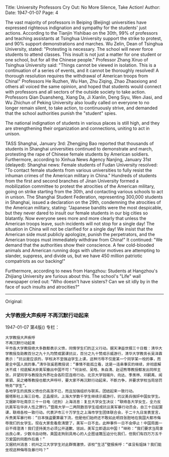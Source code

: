 Title: University Professors Cry Out: No More Silence, Take Action!
Author:
Date: 1947-01-07
Page: 4

The vast majority of professors in Beiping (Beijing) universities have expressed righteous indignation and sympathy for the students' just actions. According to the Tianjin Yishibao on the 30th, 99% of professors and teaching assistants at Tsinghua University support the strike to protest, and 90% support demonstrations and marches. Wu Zelin, Dean of Tsinghua University, stated: "Protesting is necessary. The school will never force students to attend classes. This insult is not just a matter for one student or one school, but for all the Chinese people." Professor Zhang Xiruo of Tsinghua University said: "Things cannot be viewed in isolation. This is a continuation of a series of events, and it cannot be thoroughly resolved! A thorough resolution requires the withdrawal of American troops from China!" Professors He Ruzhen, Wu Han, Zhu Ziqing, Zhao Zhaoxiong and others all voiced the same opinion, and hoped that students would connect with professors and all sectors of the outside society to take action. Professors Qian Duansheng, Xiang Da, Ji Xianlin, Deng Siyu, Wen Jiasi, and Wu Zhichun of Peking University also loudly called on everyone to no longer remain silent, to take action, to continuously strive, and demanded that the school authorities punish the "student" spies.

The national indignation of students in various places is still high, and they are strengthening their organization and connections, uniting to act in unison.

TASS Shanghai, January 3rd: Zhengjing Bao reported that thousands of students in Shanghai universities continued to demonstrate and march, protesting the rape of Chinese female students by American soldiers. Furthermore, according to Xinhua News Agency Nanjing, January 31st (delayed): Shanghai news: Female students of Fudan University resolved: "To contact female students from various universities to fully resist the inhuman crimes of the American military in China." Hundreds of students from the first and second branches of Jinan University formed a mobilization committee to protest the atrocities of the American military, going on strike starting from the 30th, and contacting various schools to act in unison. The Shanghai Student Federation, representing 300,000 students in Shanghai, issued a declaration on the 29th, condemning the atrocities of the American military, stating: "Japanese bandits were the most despicable, but they never dared to insult our female students in our big cities so blatantly. Now everyone sees more and more clearly that unless the American troops leave, such incidents will not stop for a single day! The situation in China will not be clarified for a single day! We insist that the American side must publicly apologize, punish the perpetrators, and the American troops must immediately withdraw from China!" It continued: "We demand that the authorities show their conscience. A few cold-blooded animals and American running dogs with ulterior motives are attempting to slander, suppress, and divide us, but we have 450 million patriotic compatriots as our backing!"

Furthermore, according to news from Hangzhou: Students at Hangzhou's Zhijiang University are furious about this. The school's "Life" wall newspaper cried out: "Who doesn't have sisters? Can we sit idly by in the face of such insults and atrocities?"



<hr /> 

Original: 


### 大学教授大声疾呼  不再沉默行动起来

1947-01-07
第4版()
专栏：

    大学教授大声疾呼
    不再沉默行动起来
    平市各大学教授绝大多数都表示义愤，同情学生们的正义行动。据天津益世报三十日载：清华大学教授及助教百分之九十九均赞成罢课抗议，百分之九十赞成示威游行，清华大学教务长吴泽霖表示：“抗议是应该的，学校决不至强迫学生上课，这种污辱不仅是某一个同学某一校的事，而是全中国人民的事。”清华张奚若教授说：“事情不能孤立看，这是一连串事实的继续，非彻底解决不成！彻底解决非美军撤出中国不可！”何汝桢、吴晗、朱自清、赵诏熊等教授都发出同样主张，并望同学与教授及外界社会各阶层连络行动。北京大学钱端升、向达、季羡林、邓嗣禹、闻家驷、吴之椿等教授也都大声呼吁，要大家不再沉默行动起来，不断力争，并要求学校当局惩罚特务“学生”。
    各地学生的民族义愤也仍高涨不已，而且加强组织与联系，团结起来一致行动。
    据塔斯社上海三日电，正晶报讯，上海大学数千学生继续示威游行，抗议美兵强奸中国女学生。又据新华社南京三十一日电（迟到）上海消息：复旦大学女生决议：“联络各大学女生，全力反抗美军在华非人性之罪行。”暨南大学一二两院数百学生组成抗议美军暴行动员会，自三十日起罢课，联络各校一致行动。代表沪市三十万学生之上海市学生团体联合会，于二十九日发表宣言，斥责美军暴行称：“日本强盗要算最下流，但是他们始终还不敢如此明目张胆地在我国大都市侮辱我们的女学生。现在大家愈看愈清楚了，美军一日不去，此种事件一日不会停止！中国局面一日不得澄清！我们坚持美方必须公开道歉、惩凶，美军立即退出中国！”继称：“我们要求当局拿出良心来，少数冷血动物，美国走狗别具用心的人企图诬蔑压迫分化我们，但我们有四万万五千万爱国的同胞作后盾！”
    又据杭州消息：杭州之江大学学生对此群情激愤，该校“生活”壁报疾呼：“谁没有姐妹？我们能坐视这种侮辱及暴行吗？”
